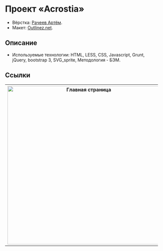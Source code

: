 # Проект «Acrostia»

* Вёрстка: [Рачеев Артём](https://github.com/cannaxus).
* Макет: [Outlinez.net](http://www.outlinez.net/).

## Описание

* Используемые технологии: HTML, LESS, CSS, Javascript, Grunt, jQuery, bootstrap 3, SVG_sprite, Методология - БЭМ.

## Ссылки

<table>
  <tr>
   
  <th><a href="https://cannaxus.github.io/Acrostia/" target="_blank">
        <img src="https://raw.githubusercontent.com/Cannaxus/Acrostia/master/img/preview_acrostia.jpg" width="520" alt="Главная страница">
      </a></th>
  </tr>
</table>

